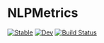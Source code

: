 # NLPMetrics

[![Stable](https://img.shields.io/badge/docs-stable-blue.svg)](https://adarshkumar712.github.io/NLPMetrics.jl/stable)
[![Dev](https://img.shields.io/badge/docs-dev-blue.svg)](https://adarshkumar712.github.io/NLPMetrics.jl/dev)
[![Build Status](https://github.com/adarshkumar712/NLPMetrics.jl/workflows/CI/badge.svg)](https://github.com/adarshkumar712/NLPMetrics.jl/actions)
